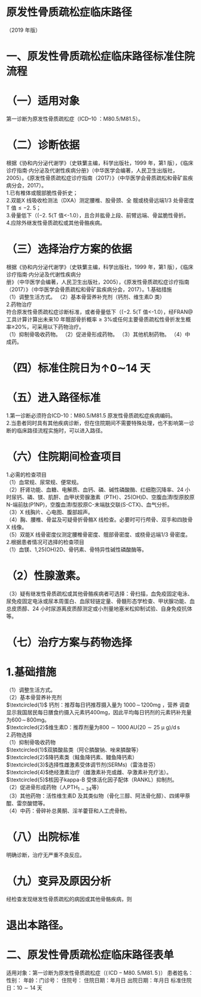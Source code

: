 # 原发性骨质疏松症临床路径  
（2019 年版）  
# 一、原发性骨质疏松症临床路径标准住院流程  
# （一）适用对象  
第一诊断为原发性骨质疏松症（ICD–10 ：M80.5/M81.5）。  
# （二）诊断依据  
根据《协和内分泌代谢学》（史轶蘩主编，科学出版社，1999 年，第1 版），《临床诊疗指南·内分泌及代谢性疾病分册》（中华医学会编著，人民卫生出版社，2005）。《原发性骨质疏松症诊疗指南（2017）》（中华医学会骨质疏松和骨矿盐疾病分会，2017）。  
1.已有椎体或髋部脆性骨折史；  
2.双能X 线吸收检测法（DXA）测定腰椎、股骨颈、全 髋或桡骨远端1/3 处骨密度T 值$\leqslant-2.~5$；  
3.骨量低下（$(-2.~5\langle\mathrm{T}$ 值<-1.0），且合并肱骨上段、前臂远端、骨盆脆性骨折。  
4.应除外继发性骨质疏松或其他骨骼疾病。  
# （三）选择治疗方案的依据  
根据《协和内分泌代谢学》（史轶蘩主编，科学出版社，1999 年，第1 版），《临床诊疗指南·内分泌及代谢性疾病分  
册》（中华医学会编著，人民卫生出版社，2005），《原发性骨质疏松症诊疗指南（2017）》（中华医学会骨质疏松和骨矿盐疾病分会，2017）。1.基础措施  
（1）调整生活方式。 （2）基本骨营养补充剂（钙剂、维生素D 类）  
2.药物治疗  
符合原发性骨质疏松症诊断标准，或者骨量低下（$(-2.~5\langle\mathrm{T}$ 值<-1.0），经$\mathrm{FRAN@}$工具计算计算出未来10 年髋部骨折概率$\geqslant3\%$或任何主要骨质疏松性骨折发生概率≥$20\%$，可采用以下药物治疗。  
（1）抑制骨吸收药物。 （2）促进骨形成药物。 （3）其他机制药物。 （4）中成药。  
# （四）标准住院日为$\mathord{\uparrow}0\mathord{\sim}14$ 天  
# （五）进入路径标准  
1.第一诊断必须符合ICD-10：M80.5/M81.5 原发性骨质疏松症疾病编码。  
2.当患者同时具有其他疾病诊断，但在住院期间不需要特殊处理，也不影响第一诊断的临床路径流程实施时，可以进入路径。  
# （六）住院期间检查项目  
1.必需的检查项目  
（1）血常规、尿常规、便常规。  
（2）肝肾功能、血糖、电解质、血钙、磷、碱性磷酸酶、红细胞沉降率、24 小时尿钙、磷、镁、肌酐、血甲状旁腺激素（PTH）、25(OH)D、空腹血清Ⅰ型原胶原N-端前肽(P1NP)，空腹血清Ⅰ型胶原C-末端肽交联(S-CTX)、血气分析。  
（3）X 线胸片、心电图、腹部超声。  
（4）胸、腰椎、骨盆及可疑骨折骨骼X 线检查。必要时可行颅骨、双手和四肢骨X 线像。  
（5）双能X 线骨密度仪测定腰椎骨密度、髋部骨密度、或桡骨远端1/3 骨密度。  
2.根据患者情况可选择的检查项目  
（1）血镁、1,25(OH)$\mathrm{2D}$、骨钙素、骨特异性碱性磷酸酶等。  
# （2）性腺激素。  
（3）疑有继发性骨质疏松或其他骨骼疾病者可选择：骨扫描，血免疫固定电泳、尿免疫固定电泳或尿本周蛋白、血尿轻链定量、骨髓形态学检查、甲状腺功能、血总皮质醇、24 小时尿游离皮质醇测定或小剂量地塞米松抑制试验、自身免疫抗体等。  
# （七）治疗方案与药物选择  
# 1.基础措施  
（1）调整生活方式。  
（2）基本骨营养补充剂  
$\textcircled{1}$ 钙剂：推荐每日钙推荐摄入量为 $1000\!\sim\!1200\mathrm{mg}$ ，营养 调查显示我国居民每日膳食约摄入元素钙$400\mathrm{mg}$，因此平均每日钙剂的元素钙补充量为$600\!\sim\!800\mathrm{mg}$。  
$\textcircled{2}$维生素D：推荐剂量为$800{\sim}1000\,\mathrm{AU}\left(20{\sim}25\mathrm{~\upmu~g}\right)/\mathrm{d}\,\mathrm{s}$  
2.药物选择  
（1）抑制骨吸收药物  
$\textcircled{1}$双膦酸盐类（阿仑膦酸钠、唑来膦酸等）  
$\textcircled{2}$降钙素类（鲑鱼降钙素、鳗鱼降钙素）  
$\textcircled{3}$选择性雌激素受体调节剂(SERMs)（雷洛昔芬）  
$\textcircled{4}$绝经激素治疗（雌激素补充或雌、孕激素补充疗法）。$\textcircled{5}$核因子kappa-B 受体活化因子配体（RANKL）抑制剂。  
（2）促进骨形成药物（人$\mathrm{{PTH}_{1\sim34}}$等）  
（3）其他药物：活性维生素D 及其类似物（骨化三醇、阿法骨化醇）、四烯甲萘醌、雷奈酸锶等。  
（4）中药：骨碎补总黄酮、淫羊藿苷和人工虎骨粉。  
# （八）出院标准  
明确诊断，治疗无严重不良反应。  
# （九）变异及原因分析  
经检查发现继发性骨质疏松的病因或其他骨骼疾病，则  
# 退出本路径。  
# 二、原发性骨质疏松症临床路径表单  
适用对象：第一诊断为原发性骨质疏松症（$(\,\mathrm{ICD-M80.\,5/M81.\,5}\,)$） 患者姓名：   性别： 年龄：门诊号：  住院号： 住院日期：年月日   出院日期：年月日  标准住院日：$10{\sim}14$ 天  
